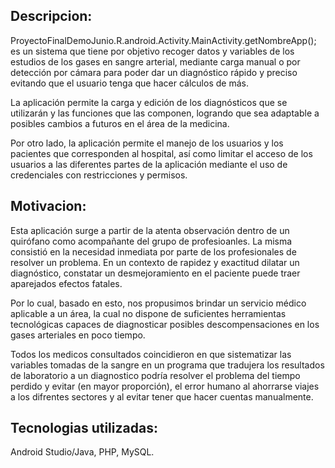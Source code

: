 ## Descripcion: 
ProyectoFinalDemoJunio.R.android.Activity.MainActivity.getNombreApp(); es un sistema que tiene por objetivo recoger datos y variables de los estudios de los gases en sangre arterial, mediante carga manual o por detección por cámara para poder dar un diagnóstico rápido y preciso evitando que el usuario tenga que hacer cálculos de más.

La aplicación permite la carga y edición de los diagnósticos que se utilizarán y las funciones que las componen, logrando que sea adaptable a posibles cambios a futuros en el área de la medicina.

Por otro lado, la aplicación permite el manejo de los usuarios y los pacientes que corresponden al hospital, así como limitar el acceso de los usuarios a las diferentes partes de la aplicación mediante el uso de credenciales con restricciones y permisos.

## Motivacion: 
Esta aplicación surge a partir de la atenta observación dentro de un quirófano como acompañante del grupo de profesioanles. La misma consistió en la necesidad inmediata por parte de los profesionales de resolver un problema. En un contexto de rapidez y exactitud dilatar un diagnóstico, constatar un desmejoramiento en el paciente puede traer aparejados efectos fatales.

Por lo cual, basado en esto, nos propusimos brindar un servicio médico aplicable a un área, la cual no dispone de suficientes herramientas tecnológicas capaces de diagnosticar posibles descompensaciones en los gases arteriales en poco tiempo.

Todos los medicos consultados coincidieron en que sistematizar las variables tomadas de la sangre en un programa que tradujera los resultados de laboratorio a un diagnostico podría resolver el problema del tiempo perdido y evitar (en mayor proporción), el error humano al ahorrarse viajes a los difrentes sectores y al evitar tener que hacer cuentas manualmente.

## Tecnologias utilizadas: 
Android Studio/Java, PHP, MySQL.
